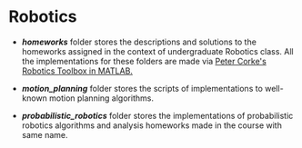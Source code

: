 # Robotics
* *__homeworks__* folder  stores the descriptions and solutions to the homeworks assigned in the context of undergraduate Robotics class. All the implementations for these folders are made via <a href="http://petercorke.com/wordpress/toolboxes/robotics-toolbox">Peter Corke's Robotics Toolbox in MATLAB.</a>

* *__motion_planning__* folder stores the scripts of implementations to well-known motion planning algorithms.

* *__probabilistic_robotics__* folder stores the implementations of probabilistic robotics algorithms and analysis homeworks made in the course with same name.
